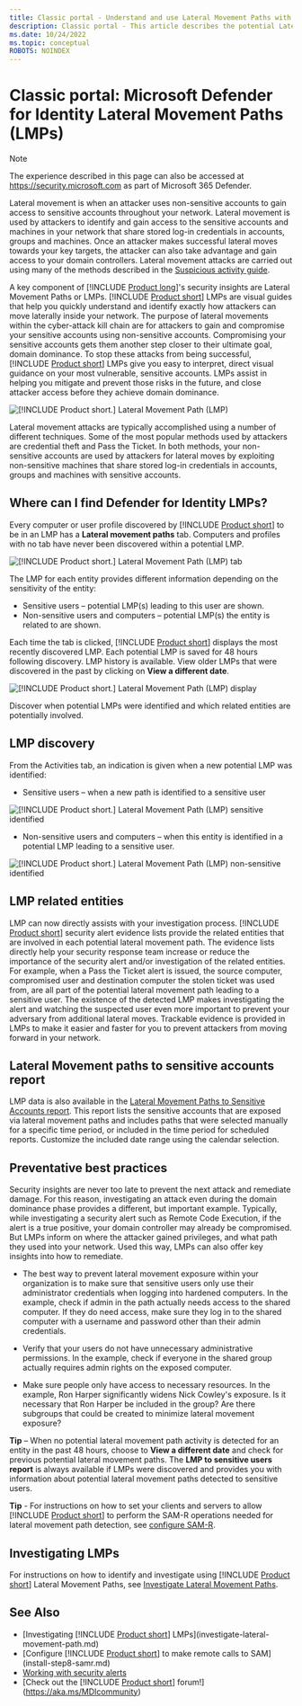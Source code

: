 ```yaml
---
title: Classic portal - Understand and use Lateral Movement Paths with Microsoft Defender for Identity
description: Classic portal - This article describes the potential Lateral Movement Paths (LMPs) of Microsoft Defender for Identity
ms.date: 10/24/2022
ms.topic: conceptual
ROBOTS: NOINDEX
---
```


# Classic portal: Microsoft Defender for Identity Lateral Movement Paths (LMPs)

> [!NOTE]
> The experience described in this page can also be accessed at <https://security.microsoft.com> as part of Microsoft 365 Defender.

Lateral movement is when an attacker uses non-sensitive accounts to gain access to sensitive accounts throughout your network. Lateral movement is used by attackers to identify and gain access to the sensitive accounts and machines in your network that share stored log-in credentials in accounts, groups and machines. Once an attacker makes successful lateral moves towards your key targets, the attacker can also take advantage and gain access to your domain controllers. Lateral movement attacks are carried out using many of the methods described in the [Suspicious activity guide](/defender-for-identity/alerts-overview).

A key component of [!INCLUDE [Product long](includes/product-long.md)]'s security insights are Lateral Movement Paths or LMPs. [!INCLUDE [Product short](includes/product-short.md)] LMPs are visual guides that help you quickly understand and identify exactly how attackers can move laterally inside your network. The purpose of lateral movements within the cyber-attack kill chain are for attackers to gain and compromise your sensitive accounts using non-sensitive accounts. Compromising your sensitive accounts gets them another step closer to their ultimate goal, domain dominance. To stop these attacks from being successful, [!INCLUDE [Product short](includes/product-short.md)] LMPs give you easy to interpret, direct visual guidance on your most vulnerable, sensitive accounts. LMPs assist in helping you mitigate and prevent those risks in the future, and close attacker access before they achieve domain dominance.

![[!INCLUDE [Product short.](includes/product-short.md)] Lateral Movement Path (LMP)](media/lmp.png)

Lateral movement attacks are typically accomplished using a number of different techniques. Some of the most popular methods used by attackers are credential theft and Pass the Ticket. In both methods, your non-sensitive accounts are used by attackers for lateral moves by exploiting non-sensitive machines that share stored log-in credentials in accounts, groups and machines with sensitive accounts.

## Where can I find Defender for Identity LMPs?

Every computer or user profile discovered by [!INCLUDE [Product short](includes/product-short.md)] to be in an LMP has a **Lateral movement paths** tab. Computers and profiles with no tab have never been discovered within a potential LMP.

![[!INCLUDE [Product short.](includes/product-short.md)] Lateral Movement Path (LMP) tab](media/lateral-movement-path-tab.png)

The LMP for each entity provides different information depending on the sensitivity of the entity:

- Sensitive users – potential LMP(s) leading to this user are shown.
- Non-sensitive users and computers – potential LMP(s) the entity is related to are shown.

Each time the tab is clicked, [!INCLUDE [Product short](includes/product-short.md)] displays the most recently discovered LMP. Each potential LMP is saved for 48 hours following discovery. LMP history is available. View older LMPs that were discovered in the past by clicking on **View a different date**.

![[!INCLUDE [Product short.](includes/product-short.md)] Lateral Movement Path (LMP) display](media/lmp-complete.png)

Discover when potential LMPs were identified and which related entities are potentially involved.

## LMP discovery

From the Activities tab, an indication is given when a new potential LMP was identified:

- Sensitive users – when a new path is identified to a sensitive user

![[!INCLUDE [Product short.](includes/product-short.md)] Lateral Movement Path (LMP) sensitive identified](media/lmp-activities.png)

- Non-sensitive users and computers – when this entity is identified in a potential LMP leading to a sensitive user.

![[!INCLUDE [Product short.](includes/product-short.md)] Lateral Movement Path (LMP) non-sensitive identified](media/lateral-non-sensitive.png)

## LMP related entities

LMP can now directly assists with your investigation process. [!INCLUDE [Product short](includes/product-short.md)] security alert evidence lists provide the related entities that are involved in each potential lateral movement path. The evidence lists directly help your security response team increase or reduce the importance of the security alert and/or investigation of the related entities. For example, when a Pass the Ticket alert is issued, the source computer, compromised user and destination computer the stolen ticket was used from, are all part of the potential lateral movement path leading to a sensitive user. The existence of the detected LMP makes investigating the alert and watching the suspected user even more important to prevent your adversary from additional lateral moves. Trackable evidence is provided in LMPs to make it easier and faster for you to prevent attackers from moving forward in your network.

## Lateral Movement paths to sensitive accounts report

LMP data is also available in the [Lateral Movement Paths to Sensitive Accounts report](/defender-for-identity/classic-investigate-lateral-movement-path). This report lists the sensitive accounts that are exposed via lateral movement paths and includes paths that were selected manually for a specific time period, or included in the time period for scheduled reports.  Customize the included date range using the calendar selection.

## Preventative best practices

Security insights are never too late to prevent the next attack and remediate damage. For this reason, investigating an attack even during the domain dominance phase provides a different, but important example. Typically, while investigating a security alert such as Remote Code Execution, if the alert is a true positive, your domain controller may already be compromised. But LMPs inform on where the attacker gained privileges, and what path they used into your network. Used this way, LMPs can also offer key insights into how to remediate.

- The best way to prevent lateral movement exposure within your organization is to make sure that sensitive users only use their administrator credentials when logging into hardened computers. In the example, check if admin in the path actually needs access to the shared computer. If they do need access, make sure they log in to the shared computer with a username and password other than their admin credentials.

- Verify that your users do not have unnecessary administrative permissions. In the example, check if everyone in the shared group actually requires admin rights on the exposed computer.

- Make sure people only have access to necessary resources. In the example, Ron Harper significantly widens Nick Cowley's exposure. Is it necessary that Ron Harper be included in the group? Are there subgroups that could be created to minimize lateral movement exposure?

**Tip** – When no potential lateral movement path activity is detected for an entity in the past 48 hours, choose to **View a different date** and check for previous potential lateral movement paths. The **LMP to sensitive users report** is always available if LMPs were discovered and provides you with information about potential lateral movement paths detected to sensitive users.

**Tip** - For instructions on how to set your clients and servers to allow [!INCLUDE [Product short](includes/product-short.md)] to perform the SAM-R operations needed for lateral movement path detection, see [configure SAM-R](/defender-for-identity/remote-calls-sam).

## Investigating LMPs

For instructions on how to identify and investigate using [!INCLUDE [Product short](includes/product-short.md)] Lateral Movement Paths, see [Investigate Lateral Movement Paths](/defender-for-identity/classic-investigate-lateral-movement-path).

## See Also

- [Investigating [!INCLUDE [Product short](includes/product-short.md)] LMPs](investigate-lateral-movement-path.md)
- [Configure [!INCLUDE [Product short](includes/product-short.md)] to make remote calls to SAM](install-step8-samr.md)
- [Working with security alerts](/defender-for-identity/manage-security-alerts)
- [Check out the [!INCLUDE [Product short](includes/product-short.md)] forum!](<https://aka.ms/MDIcommunity>)
